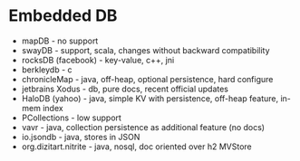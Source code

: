 Embedded DB
===========

- mapDB - no support
- swayDB - support, scala, changes without backward compatibility
- rocksDB (facebook) - key-value, c++, jni
- berkleydb - c
- chronicleMap - java, off-heap, optional persistence, hard configure 
- jetbrains Xodus - db, pure docs, recent official updates
- HaloDB (yahoo) - java, simple KV with persistence, off-heap feature, in-mem index
- PCollections - low support
- vavr - java, collection persistence as additional feature (no docs)
- io.jsondb - java, stores in JSON
- org.dizitart.nitrite - java, nosql, doc oriented over h2 MVStore